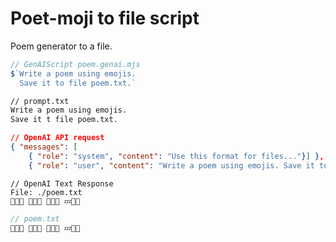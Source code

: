 # Poet-moji to file script
Poem generator to a file.

<v-click>

```js
// GenAIScript poem.genai.mjs
$`Write a poem using emojis.
  Save it to file poem.txt.`
```

</v-click>

<v-click>

````txt
// prompt.txt
Write a poem using emojis.
Save it t file poem.txt.
````
</v-click>

<v-click>

````json
// OpenAI API request
{ "messages": [
    { "role": "system", "content": "Use this format for files..."}] },
    { "role": "user", "content": "Write a poem using emojis. Save it to file poem.txt."}, 
````

</v-click>


<v-click>

````text
// OpenAI Text Response
File: ./poem.txt
🌅🌻🌞 🌳🍃🍂 🌙✨🌌 💤🌠🌙
````

</v-click>

<v-click>

```js
// poem.txt
🌅🌻🌞 🌳🍃🍂 🌙✨🌌 💤🌠🌙
```

</v-click>